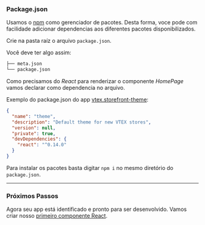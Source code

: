 ### Package.json

Usamos o [npm](https://www.npmjs.com/) como gerenciador de pacotes. Desta forma, voce pode com facilidade adicionar dependencias
aos diferentes pacotes disponibilizados.

Crie  na pasta raíz o arquivo `package.json`.

Você deve ter algo assim:

```sh
├── meta.json
└── package.json
```

Como precisamos do _React_ para renderizar o componente _HomePage_ vamos declarar como dependencia no arquivo.

Exemplo do package.json do app [vtex.storefront-theme](https://github.com/vtex-apps/theme):
```json
{
  "name": "theme",
  "description": "Default theme for new VTEX stores",
  "version": null,
  "private": true,
  "devDependencies": {
    "react": "^0.14.0"
  }
}

```

Para instalar os pacotes basta digitar `npm i` no mesmo diretório do `package.json`.

---

### Próximos Passos

Agora seu app está identificado e pronto para ser desenvolvido. Vamos criar nosso [primeiro componente React](componente-react.md).

